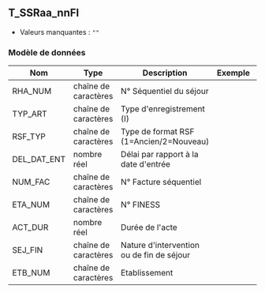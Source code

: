 ## T_SSRaa_nnFI

- Valeurs manquantes : `""`

### Modèle de données

|Nom|Type|Description|Exemple|Propriétés|
|-|-|-|-|-|
|RHA_NUM|chaîne de caractères|N° Séquentiel du séjour|||
|TYP_ART|chaîne de caractères|Type d'enregistrement (I)|||
|RSF_TYP|chaîne de caractères|Type de format RSF (1=Ancien/2=Nouveau)|||
|DEL_DAT_ENT|nombre réel|Délai par rapport à la date d'entrée|||
|NUM_FAC|chaîne de caractères|N° Facture séquentiel|||
|ETA_NUM|chaîne de caractères|N° FINESS|||
|ACT_DUR|nombre réel|Durée de l'acte|||
|SEJ_FIN|chaîne de caractères|Nature d'intervention ou de fin de séjour|||
|ETB_NUM|chaîne de caractères|Etablissement|||
